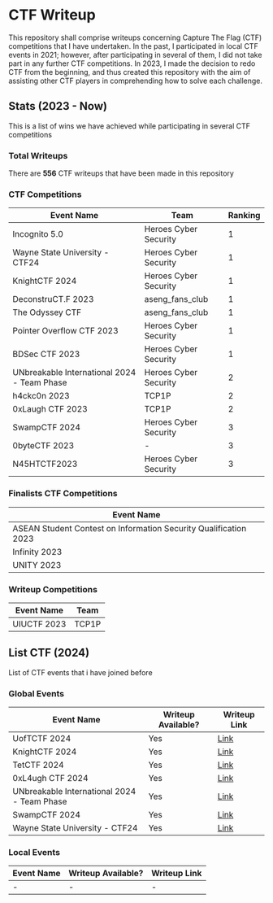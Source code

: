 # CTF Writeup
This repository shall comprise writeups concerning Capture The Flag (CTF) competitions that I have undertaken. In the past, I participated in local CTF events in 2021; however, after participating in several of them, I did not take part in any further CTF competitions. In 2023, I made the decision to redo CTF from the beginning, and thus created this repository with the aim of assisting other CTF players in comprehending how to solve each challenge.

## Stats (2023 - Now)
This is a list of wins we have achieved while participating in several CTF competitions

### Total Writeups
There are __556__ CTF writeups that have been made in this repository

### CTF Competitions

| Event Name | Team | Ranking |
| ---------- | ---- | ------- |
| Incognito 5.0 | Heroes Cyber Security | 1 |
| Wayne State University - CTF24 | Heroes Cyber Security | 1 |
| KnightCTF 2024 | Heroes Cyber Security | 1 |
| DeconstruCT.F 2023 | aseng_fans_club | 1 |
| The Odyssey CTF | aseng_fans_club | 1 |
| Pointer Overflow CTF 2023 | Heroes Cyber Security | 1 |
| BDSec CTF 2023 | Heroes Cyber Security | 1 |
| UNbreakable International 2024 - Team Phase | Heroes Cyber Security | 2 |
| h4ckc0n 2023 | TCP1P | 2 |
| 0xLaugh CTF 2023 | TCP1P | 2 |
| SwampCTF 2024 | Heroes Cyber Security | 3 |
| 0byteCTF 2023 | - | 3 |
| N45HTCTF2023 | Heroes Cyber Security | 3 |

### Finalists CTF Competitions
| Event Name |
| ---------- |
| ASEAN Student Contest on Information Security Qualification 2023 |
| Infinity 2023 |
| UNITY 2023 |

### Writeup Competitions

| Event Name | Team |
| ---------- | ---- |
| UIUCTF 2023 | TCP1P |

## List CTF (2024)
List of CTF events that i have joined before

### Global Events
| Event Name | Writeup Available? | Writeup Link |
| ---------- | ------------------ | ------------ |
| UofTCTF 2024 | Yes | [Link](/2024/UofTCTF%202024/) |
| KnightCTF 2024 | Yes | [Link](/2024/KnightCTF%202024/) |
| TetCTF 2024 | Yes | [Link](/2024/TetCTF%202024/) |
| 0xL4ugh CTF 2024 | Yes |[Link](/2024/0xL4ugh%20CTF%202024/) |
| UNbreakable International 2024 - Team Phase | Yes |[Link](/2024/UNbreakable%20International%202024%20-%20Team%20Phase/) |
| SwampCTF 2024 | Yes |[Link](/2024/SwampCTF%202024/) |
| Wayne State University - CTF24 | Yes |[Link](/2024/Wayne%20State%20University%20-%20CTF24/) |

### Local Events
| Event Name | Writeup Available? | Writeup Link |
| ---------- | ------------------ | ------------ |
| - | - | - |
